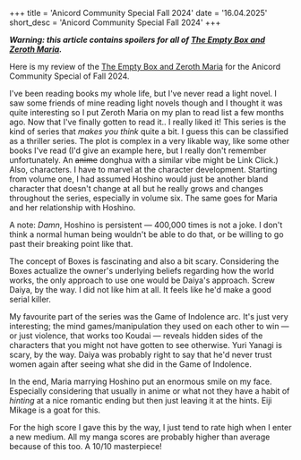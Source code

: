 +++
title = 'Anicord Community Special Fall 2024'
date = '16.04.2025'
short_desc = 'Anicord Community Special Fall 2024'
+++

***Warning: this article contains spoilers for all of [The Empty Box and Zeroth Maria](https://myanimelist.net/manga/55215/Utsuro_no_Hako_to_Zero_no_Maria).***

Here is my review of the [The Empty Box and Zeroth Maria](https://myanimelist.net/manga/55215/Utsuro_no_Hako_to_Zero_no_Maria) for the Anicord Community Special of Fall 2024.

I've been reading books my whole life, but I've never read a light novel. I saw some friends of mine reading light novels though and I thought it was quite interesting so I put Zeroth Maria on my plan to read list a few months ago. Now that I've finally gotten to read it.. I really liked it! This series is the kind of series that *makes you think* quite a bit. I guess this can be classified as a thriller series. The plot is complex in a very likable way, like some other books I've read (I'd give an example here, but I really don't remember unfortunately. An ~~anime~~ donghua with a similar vibe might be Link Click.) Also, characters. I have to marvel at the character development. Starting from volume one, I had assumed Hoshino would just be another bland character that doesn't change at all but he really grows and changes throughout the series, especially in volume six. The same goes for Maria and her relationship with Hoshino.

A note: *Damn*, Hoshino is persistent — 400,000 times is not a joke. I don't think a normal human being wouldn't be able to do that, or be willing to go past their breaking point like that. 

The concept of Boxes is fascinating and also a bit scary. Considering the Boxes actualize the owner's underlying beliefs regarding how the world works, the only approach to use one would be Daiya's approach. Screw Daiya, by the way. I did not like him at all. It feels like he'd make a good serial killer.

My favourite part of the series was the Game of Indolence arc. It's just very interesting; the mind games/manipulation they used on each other to win — or just violence, that works too Koudai — reveals hidden sides of the characters that you might not have gotten to see otherwise. Yuri Yanagi is scary, by the way. Daiya was probably right to  say that he'd never trust women again after seeing what she did in the Game of Indolence.

In the end, Maria marrying Hoshino put an enormous smile on my face. Especially considering that usually in anime or what not they have a habit of *hinting* at a nice romantic ending but then just leaving it at the hints. Eiji Mikage is a goat for this.

For the high score I gave this by the way, I just tend to rate high when I enter a new medium. All my manga scores are probably higher than average because of this too. A 10/10 masterpiece!